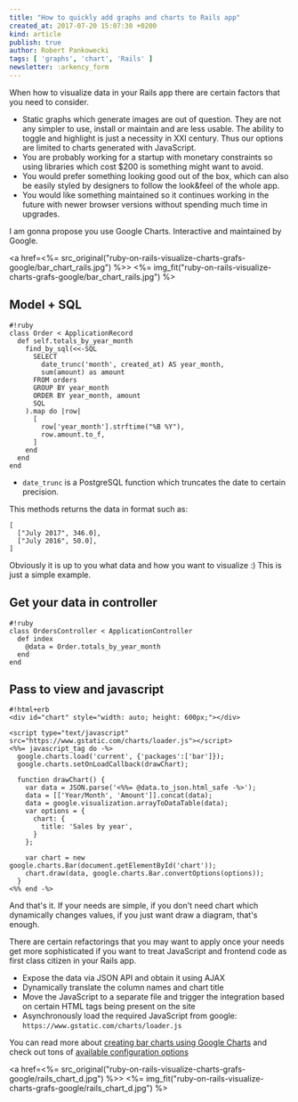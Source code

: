 ```yaml
---
title: "How to quickly add graphs and charts to Rails app"
created_at: 2017-07-20 15:07:30 +0200
kind: article
publish: true
author: Robert Pankowecki
tags: [ 'graphs', 'chart', 'Rails' ]
newsletter: :arkency_form
---
```


When how to visualize data in your Rails app there are certain factors that you need to consider.

* Static graphs which generate images are out of question. They are not any simpler to use, install or maintain and are less usable. The ability to toggle and highlight is just a necessity in XXI century. Thus our options are limited to charts generated with JavaScript.
* You are probably working for a startup with monetary constraints so using libraries which cost $200 is something might want to avoid.
* You would prefer something looking good out of the box, which can also be easily styled by designers to follow the look&feel of the whole app.
* You would like something maintained so it continues working in the future with newer browser versions without spending much time in upgrades.

<!-- more -->

I am gonna propose you use Google Charts. Interactive and maintained by Google.

<a href=<%= src_original("ruby-on-rails-visualize-charts-grafs-google/bar_chart_rails.jpg") %>>
  <%= img_fit("ruby-on-rails-visualize-charts-grafs-google/bar_chart_rails.jpg") %>
</a>

## Model + SQL

```
#!ruby
class Order < ApplicationRecord
  def self.totals_by_year_month
    find_by_sql(<<-SQL
      SELECT
        date_trunc('month', created_at) AS year_month,
        sum(amount) as amount
      FROM orders
      GROUP BY year_month
      ORDER BY year_month, amount
      SQL
    ).map do |row|
      [
        row['year_month'].strftime("%B %Y"),
        row.amount.to_f,
      ]
    end
  end
end

```

* `date_trunc` is a PostgreSQL function which truncates the date to certain precision.

This methods returns the data in format such as:

```
[
  ["July 2017", 346.0],
  ["July 2016", 50.0],
]
```

Obviously it is up to you what data and how you want to visualize :) This is just a simple example.

## Get your data in controller

```
#!ruby
class OrdersController < ApplicationController
  def index
    @data = Order.totals_by_year_month
  end
end
```

## Pass to view and javascript

```
#!html+erb
<div id="chart" style="width: auto; height: 600px;"></div>

<script type="text/javascript" src="https://www.gstatic.com/charts/loader.js"></script>
<%%= javascript_tag do -%>
  google.charts.load('current', {'packages':['bar']});
  google.charts.setOnLoadCallback(drawChart);

  function drawChart() {
    var data = JSON.parse('<%%= @data.to_json.html_safe -%>');
    data = [['Year/Month', 'Amount']].concat(data);
    data = google.visualization.arrayToDataTable(data);
    var options = {
      chart: {
        title: 'Sales by year',
      }
    };

    var chart = new google.charts.Bar(document.getElementById('chart'));
    chart.draw(data, google.charts.Bar.convertOptions(options));
  }
<%% end -%>
```

And that's it. If your needs are simple, if you don't need chart which dynamically changes values, if you just want draw a diagram, that's enough.

There are certain refactorings that you may want to apply once your needs get more sophisticated if you want to treat JavaScript and frontend code as first class citizen in your Rails app.

* Expose the data via JSON API and obtain it using AJAX
* Dynamically translate the column names and chart title
* Move the JavaScript to a separate file and trigger the integration based on certain HTML tags being present on the site
* Asynchronously load the required JavaScript from google: `https://www.gstatic.com/charts/loader.js`

You can read more about [creating bar charts using Google Charts](https://developers.google.com/chart/interactive/docs/gallery/barchart#creating-material-bar-charts) and check out tons of [available configuration options](https://developers.google.com/chart/interactive/docs/gallery/barchart#configuration-options)

<a href=<%= src_original("ruby-on-rails-visualize-charts-grafs-google/rails_chart_d.jpg") %>>
  <%= img_fit("ruby-on-rails-visualize-charts-grafs-google/rails_chart_d.jpg") %>
</a>